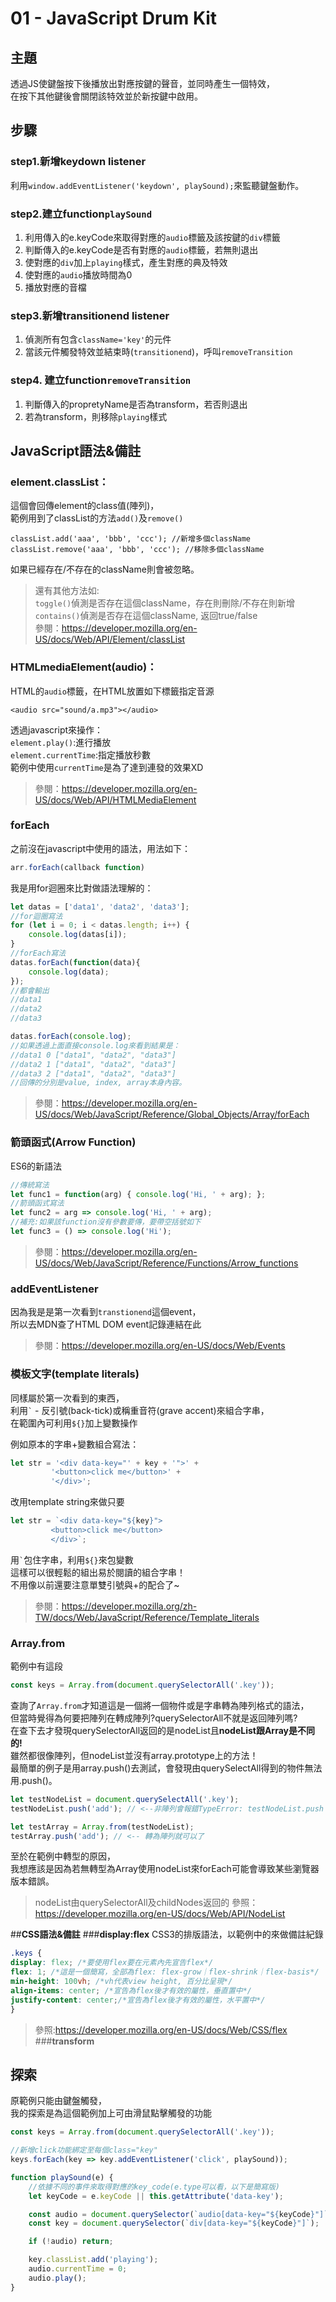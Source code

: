 # **01 - JavaScript Drum Kit**

## **主題**
透過JS使鍵盤按下後播放出對應按鍵的聲音，並同時產生一個特效，  
在按下其他鍵後會關閉該特效並於新按鍵中啟用。

## **步驟**
### step1.新增keydown listener
利用`window.addEventListener('keydown', playSound);`來監聽鍵盤動作。  
### step2.建立function`playSound`
1. 利用傳入的e.keyCode來取得對應的`audio`標籤及該按鍵的`div`標籤
2. 判斷傳入的e.keyCode是否有對應的`audio`標籤，若無則退出
3. 使對應的`div`加上`playing`樣式，產生對應的典及特效
4. 使對應的`audio`播放時間為0
5. 播放對應的音檔
### step3.新增transitionend listener
1. 偵測所有包含`className='key'`的元件
2. 當該元件觸發特效並結束時(`transitionend`)，呼叫`removeTransition`
### step4. 建立function`removeTransition`
1. 判斷傳入的propretyName是否為transform，若否則退出
2. 若為transform，則移除`playing`樣式

## **JavaScript語法&備註**
### **element.classList**：
這個會回傳element的class值(陣列)，  
範例用到了classList的方法`add()`及`remove()`
````
classList.add('aaa', 'bbb', 'ccc'); //新增多個className
classList.remove('aaa', 'bbb', 'ccc'); //移除多個className
````
如果已經存在/不存在的className則會被忽略。
>還有其他方法如:  
`toggle()`偵測是否存在這個className，存在則刪除/不存在則新增  
`contains()`偵測是否存在這個className, 返回true/false  
參閱：https://developer.mozilla.org/en-US/docs/Web/API/Element/classList

### **HTMLmediaElement(audio)**：
HTML的`audio`標籤，在HTML放置如下標籤指定音源
````
<audio src="sound/a.mp3"></audio>
````
透過javascript來操作：  
`element.play()`:進行播放  
`element.currentTime`:指定播放秒數  
範例中使用`currentTime`是為了達到連發的效果XD  
>參閱：https://developer.mozilla.org/en-US/docs/Web/API/HTMLMediaElement

### **forEach**
之前沒在javascript中使用的語法，用法如下：
````javascript
arr.forEach(callback function)
````
我是用for迴圈來比對做語法理解的：
````javascript
let datas = ['data1', 'data2', 'data3'];
//for迴圈寫法
for (let i = 0; i < datas.length; i++) {
    console.log(datas[i]);
}
//forEach寫法
datas.forEach(function(data){
    console.log(data);
});
//都會輸出
//data1
//data2
//data3

datas.forEach(console.log);
//如果透過上面直接console.log來看到結果是：
//data1 0 ["data1", "data2", "data3"]
//data2 1 ["data1", "data2", "data3"]
//data3 2 ["data1", "data2", "data3"]
//回傳的分別是value, index, array本身內容。
````
>參閱：https://developer.mozilla.org/en-US/docs/Web/JavaScript/Reference/Global_Objects/Array/forEach

### **箭頭函式(Arrow Function)**
ES6的新語法
````javascript
//傳統寫法
let func1 = function(arg) { console.log('Hi, ' + arg); };
//箭頭函式寫法
let func2 = arg => console.log('Hi, ' + arg);
//補充:如果該function沒有參數要傳，要帶空括號如下
let func3 = () => console.log('Hi');
````
>參閱：https://developer.mozilla.org/en-US/docs/Web/JavaScript/Reference/Functions/Arrow_functions

### **addEventListener**
因為我是是第一次看到`transtionend`這個event，  
所以去MDN查了HTML DOM event記錄連結在此
>參閱：https://developer.mozilla.org/en-US/docs/Web/Events


### **模板文字(template literals)**
同樣屬於第一次看到的東西，  
利用`` ` `` - 反引號(back-tick)或稱重音符(grave accent)來組合字串，  
在範圍內可利用`${}`加上變數操作

例如原本的字串+變數組合寫法：
```javascript
let str = '<div data-key="' + key + '">' +
         '<button>click me</button>' +
         '</div>';
```
改用template string來做只要
```javascript
let str = `<div data-key="${key}">
         <button>click me</button>
         </div>`;
```
用`` ` ``包住字串，利用`${}`來包變數  
這樣可以很輕鬆的組出易於閱讀的組合字串！  
不用像以前還要注意單雙引號與+的配合了~
>參閱：https://developer.mozilla.org/zh-TW/docs/Web/JavaScript/Reference/Template_literals

### **Array.from**
範例中有這段
````javascript
const keys = Array.from(document.querySelectorAll('.key'));
````
查詢了`Array.from`才知道這是一個將一個物件或是字串轉為陣列格式的語法，  
但當時覺得為何要把陣列在轉成陣列?querySelectorAll不就是返回陣列嗎?  
在查下去才發現querySelectorAll返回的是nodeList且**nodeList跟Array是不同的!**  
雖然都很像陣列，但nodeList並沒有array.prototype上的方法！  
最簡單的例子是用array.push()去測試，會發現由querySelectAll得到的物件無法用.push()。
```javascript
let testNodeList = document.querySelectAll('.key');
testNodeList.push('add'); // <--非陣列會報錯TypeError: testNodeList.push is not a function

let testArray = Array.from(testNodeList);
testArray.push('add'); // <-- 轉為陣列就可以了
```
至於在範例中轉型的原因，  
我想應該是因為若無轉型為Array使用nodeList來forEach可能會導致某些瀏覽器版本錯誤。  
>nodeList由querySelectorAll及childNodes返回的
參照：https://developer.mozilla.org/en-US/docs/Web/API/NodeList

##**CSS語法&備註**
###**display:flex**
CSS3的排版語法，以範例中的來做備註紀錄
````css
.keys {
display: flex; /*要使用flex要在元素內先宣告flex*/
flex: 1; /*這是一個簡寫，全部為flex: flex-grow｜flex-shrink｜flex-basis*/
min-height: 100vh; /*vh代表view height, 百分比呈現*/
align-items: center; /*宣告為flex後才有效的屬性，垂直置中*/
justify-content: center;/*宣告為flex後才有效的屬性，水平置中*/
}
````
>參照:https://developer.mozilla.org/en-US/docs/Web/CSS/flex
###**transform**

## 探索
原範例只能由鍵盤觸發，  
我的探索是為這個範例加上可由滑鼠點擊觸發的功能
````javascript
const keys = Array.from(document.querySelectorAll('.key'));

//新增click功能綁定至每個class="key"
keys.forEach(key => key.addEventListener('click', playSound));

function playSound(e) {
    //依據不同的事件來取得對應的key_code(e.type可以看，以下是簡寫版)
    let keyCode = e.keyCode || this.getAttribute('data-key');

    const audio = document.querySelector(`audio[data-key="${keyCode}"]`);
    const key = document.querySelector(`div[data-key="${keyCode}"]`);

    if (!audio) return;

    key.classList.add('playing');
    audio.currentTime = 0;
    audio.play();
}